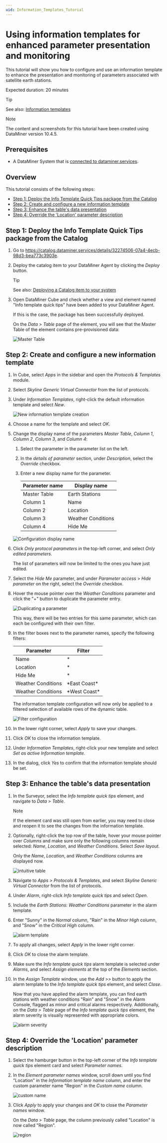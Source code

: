 ```yaml
---
uid: Information_Templates_Tutorial
---
```


# Using information templates for enhanced parameter presentation and monitoring

This tutorial will show you how to configure and use an information template to enhance the presentation and monitoring of parameters associated with satellite earth stations.

Expected duration: 20 minutes

> [!TIP]
> See also: [Information templates](xref:Information_templates)

> [!NOTE]
> The content and screenshots for this tutorial have been created using DataMiner version 10.4.5.

## Prerequisites

- A DataMiner System that is [connected to dataminer.services](xref:Connecting_your_DataMiner_System_to_the_cloud).

## Overview

This tutorial consists of the following steps:

- [Step 1: Deploy the Info Template Quick Tips package from the Catalog](#step-1-deploy-the-info-template-quick-tips-package-from-the-catalog)
- [Step 2: Create and configure a new information template](#step-2-create-and-configure-a-new-information-template)
- [Step 3: Enhance the table's data presentation](#step-3-enhance-the-tables-data-presentation)
- [Step 4: Override the 'Location' parameter description](#step-4-override-the-location-parameter-description)

## Step 1: Deploy the Info Template Quick Tips package from the Catalog

1. Go to <https://catalog.dataminer.services/details/32274506-07a4-4ecb-98d3-bea773c3903e>.

1. Deploy the catalog item to your DataMiner Agent by clicking the *Deploy* button.

   > [!TIP]
   > See also: [Deploying a Catalog item to your system](xref:Deploying_a_catalog_item)

1. Open DataMiner Cube and check whether a view and element named "Info template quick tips" have been added to your DataMiner Agent.

   If this is the case, the package has been successfully deployed.

   On the *Data* > *Table* page of the element, you will see that the Master Table of the element contains pre-provisioned data:

   ![Master Table](~/user-guide/images/Info_Template_Quick_Tips_img00.png)

## Step 2: Create and configure a new information template

1. In Cube, select *Apps* in the sidebar and open the *Protocols & Templates* module.

1. Select *Skyline Generic Virtual Connector* from the list of protocols.

1. Under *Information Templates*, right-click the default information template and select *New*.

   ![New information template creation](~/user-guide/images/Info_Template_Quick_Tips_img01.png)

1. Choose a name for the template and select *OK*.

1. Change the display name of the parameters *Master Table*, *Column 1*, *Column 2*, *Column 3*, and *Column 4*:

   1. Select the parameter in the parameter list on the left.

   1. In the *details of parameter* section, under *Description*, select the *Override* checkbox.

   1. Enter a new display name for the parameter.

      | Parameter name | Display name |
      |--|--|
      | Master Table | Earth Stations |
      | Column 1 | Name |
      | Column 2 | Location |
      | Column 3 | Weather Conditions |
      | Column 4 | Hide Me |

   ![Configuration display name](~/user-guide/images/InfoTemplates.gif)

1. Click *Only protocol parameters* in the top-left corner, and select *Only edited parameters*.

   The list of parameters will now be limited to the ones you have just edited.

1. Select the *Hide Me* parameter, and under *Parameter access* > *Hide parameter* on the right, select the *Override* checkbox.

1. Hover the mouse pointer over the *Weather Conditions* parameter and click the "+" button to duplicate the parameter entry.

   ![Duplicating a parameter](~/user-guide/images/InfoTemplateDuplicateParameter.png)

   This way, there will be two entries for this same parameter, which can each be configured with their own filter.

1. In the filter boxes next to the parameter names, specify the following filters:

   | Parameter | Filter |
   |--|--|
   | Name | * |
   | Location | * |
   | Hide Me | * |
   | Weather Conditions | \*East Coast* |
   | Weather Conditions | \*West Coast* |

   The information template configuration will now only be applied to a filtered selection of available rows of the dynamic table.

   ![Filter configuration](~/user-guide/images/Info_Template_Quick_Tips_img04.png)

1. In the lower right corner, select *Apply* to save your changes.

1. Click *OK* to close the information template.

1. Under *Information Templates*, right-click your new template and select *Set as active Information template*.

1. In the dialog, click *Yes* to confirm that the information template should be set.

## Step 3: Enhance the table's data presentation

1. In the Surveyor, select the *Info template quick tips* element, and navigate to *Data > Table*.

   > [!NOTE]
   > If the element card was still open from earlier, you may need to close and reopen it to see the changes from the information template.

1. Optionally, right-click the top row of the table, hover your mouse pointer over *Columns* and make sure only the following columns remain selected: *Name*, *Location*, and *Weather Conditions*. Select *Save layout*.

   Only the *Name*, *Location*, and *Weather Conditions* columns are displayed now.

   ![intuitive table](~/user-guide/images/Info_Template_Quick_Tips_img06.png)

1. Navigate to *Apps > Protocols & Templates*, and select *Skyline Generic Virtual Connector* from the list of protocols.

1. Under *Alarm*, right-click *Info template quick tips* and select *Open*.

1. Include the *Earth Stations: Weather Conditions* parameter in the alarm template.

1. Enter "Sunny" in the *Normal* column, "Rain" in the *Minor High* column, and "Snow" in the *Critical High* column.

   ![alarm template](~/user-guide/images/Info_Template_Quick_Tips_img07.png)

1. To apply all changes, select *Apply* in the lower right corner.

1. Click *OK* to close the alarm template.

1. Make sure the *Info template quick tips* alarm template is selected under *Alarms*, and select *Assign elements* at the top of the *Elements* section.

1. In the *Assign Template* window, use the *Add >>* button to apply the alarm template to the *Info template quick tips* element, and select *Close*.

   Now that you have applied the alarm template, you can find earth stations with weather conditions "Rain" and "Snow" in the Alarm Console, flagged as minor and critical alarms respectively. Additionally, on the *Data > Table* page of the *Info template quick tips* element, the alarm severity is visually represented with appropriate colors.

   ![alarm severity](~/user-guide/images/Info_Template_Quick_Tips_img08.png)

## Step 4: Override the 'Location' parameter description

1. Select the hamburger button in the top-left corner of the *Info template quick tips* element card and select *Parameter names*.

1. In the *Element parameter names* window, scroll down until you find "Location" in the *Information template name* column, and enter the custom parameter name "Region" in the *Custom name* column.

   ![custom name](~/user-guide/images/Info_Template_Quick_Tips_img10.png)

1. Click *Apply* to apply your changes and *OK* to close the *Parameter names* window.

   On the *Data > Table* page, the column previously called "Location" is now called "Region".

   ![region](~/user-guide/images/Info_Template_Quick_Tips_img11.png)
